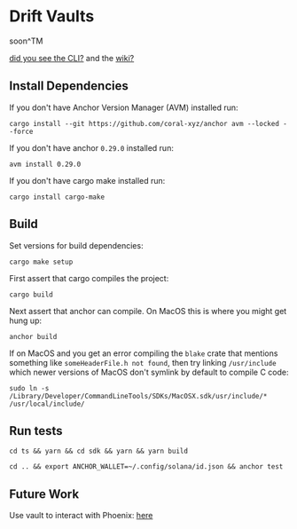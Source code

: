 # Drift Vaults

soon^TM

[did you see the CLI?](./ts/sdk/README.md) and the [wiki?](https://github.com/drift-labs/drift-vaults/wiki)

## Install Dependencies

If you don't have Anchor Version Manager (AVM) installed run:

```shell
cargo install --git https://github.com/coral-xyz/anchor avm --locked --force
```

If you don't have anchor `0.29.0` installed run:

```shell
avm install 0.29.0
```

If you don't have cargo make installed run:

```shell
cargo install cargo-make
```

## Build

Set versions for build dependencies:

```shell
cargo make setup
```

First assert that cargo compiles the project:

```shell
cargo build
```

Next assert that anchor can compile. On MacOS this is where you might get hung up:

```shell
anchor build
```

If on MacOS and you get an error compiling the `blake` crate that mentions something like `someHeaderFile.h not found`,
then try linking `/usr/include` which newer versions of MacOS don't symlink by default to compile C code:

```shell
sudo ln -s /Library/Developer/CommandLineTools/SDKs/MacOSX.sdk/usr/include/* /usr/local/include/
```

## Run tests

```shell
cd ts && yarn && cd sdk && yarn && yarn build

cd .. && export ANCHOR_WALLET=~/.config/solana/id.json && anchor test
```

## Future Work

Use vault to interact with Phoenix: [here](https://github.com/drift-labs/drift-vaults/blob/wphan/phoenix-tests/tests/vaultPhoenix.ts)
